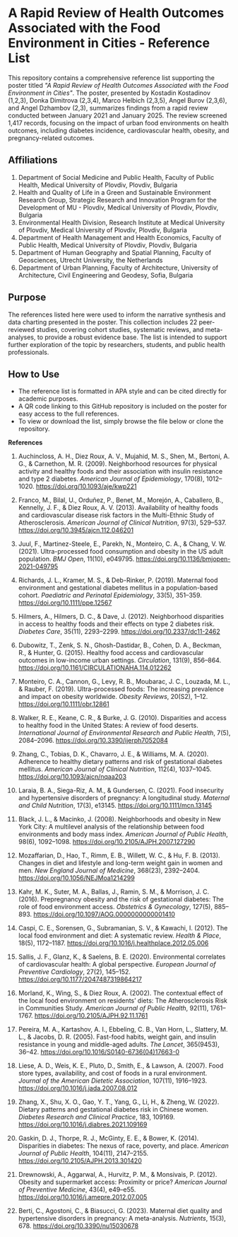 # A Rapid Review of Health Outcomes Associated with the Food Environment in Cities - Reference List

This repository contains a comprehensive reference list supporting the poster titled *"A Rapid Review of Health Outcomes Associated with the Food Environment in Cities"*. The poster, presented by Kostadin Kostadinov (1,2,3), Donka Dimitrova (2,3,4), Marco Helbich (2,3,5), Angel Burov (2,3,6), and Angel Dzhambov (2,3), summarizes findings from a rapid review conducted between January 2021 and January 2025. The review screened 1,417 records, focusing on the impact of urban food environments on health outcomes, including diabetes incidence, cardiovascular health, obesity, and pregnancy-related outcomes.

## Affiliations

1. Department of Social Medicine and Public Health, Faculty of Public Health, Medical University of Plovdiv, Plovdiv, Bulgaria  
2. Health and Quality of Life in a Green and Sustainable Environment Research Group, Strategic Research and Innovation Program for the Development of MU - Plovdiv, Medical University of Plovdiv, Plovdiv, Bulgaria  
3. Environmental Health Division, Research Institute at Medical University of Plovdiv, Medical University of Plovdiv, Plovdiv, Bulgaria  
4. Department of Health Management and Health Economics, Faculty of Public Health, Medical University of Plovdiv, Plovdiv, Bulgaria  
5. Department of Human Geography and Spatial Planning, Faculty of Geosciences, Utrecht University, the Netherlands  
6. Department of Urban Planning, Faculty of Architecture, University of Architecture, Civil Engineering and Geodesy, Sofia, Bulgaria

## Purpose

The references listed here were used to inform the narrative synthesis and data charting presented in the poster. This collection includes 22 peer-reviewed studies, covering cohort studies, systematic reviews, and meta-analyses, to provide a robust evidence base. The list is intended to support further exploration of the topic by researchers, students, and public health professionals.

## How to Use

- The reference list is formatted in APA style and can be cited directly for academic purposes.
- A QR code linking to this GitHub repository is included on the poster for easy access to the full references.
- To view or download the list, simply browse the file below or clone the repository.

**References**

1. Auchincloss, A. H., Diez Roux, A. V., Mujahid, M. S., Shen, M., Bertoni, A. G., & Carnethon, M. R. (2009). Neighborhood resources for physical activity and healthy foods and their association with insulin resistance and type 2 diabetes. *American Journal of Epidemiology*, 170(8), 1012–1020. https://doi.org/10.1093/aje/kwp221

2. Franco, M., Bilal, U., Orduñez, P., Benet, M., Morejón, A., Caballero, B., Kennelly, J. F., & Diez Roux, A. V. (2013). Availability of healthy foods and cardiovascular disease risk factors in the Multi-Ethnic Study of Atherosclerosis. *American Journal of Clinical Nutrition*, 97(3), 529–537. https://doi.org/10.3945/ajcn.112.046201

3. Juul, F., Martinez-Steele, E., Parekh, N., Monteiro, C. A., & Chang, V. W. (2021). Ultra-processed food consumption and obesity in the US adult population. *BMJ Open*, 11(10), e049795. https://doi.org/10.1136/bmjopen-2021-049795

4. Richards, J. L., Kramer, M. S., & Deb-Rinker, P. (2019). Maternal food environment and gestational diabetes mellitus in a population-based cohort. *Paediatric and Perinatal Epidemiology*, 33(5), 351–359. https://doi.org/10.1111/ppe.12567

5. Hilmers, A., Hilmers, D. C., & Dave, J. (2012). Neighborhood disparities in access to healthy foods and their effects on type 2 diabetes risk. *Diabetes Care*, 35(11), 2293–2299. https://doi.org/10.2337/dc11-2462

6. Dubowitz, T., Zenk, S. N., Ghosh-Dastidar, B., Cohen, D. A., Beckman, R., & Hunter, G. (2015). Healthy food access and cardiovascular outcomes in low-income urban settings. *Circulation*, 131(9), 856–864. https://doi.org/10.1161/CIRCULATIONAHA.114.012262

7. Monteiro, C. A., Cannon, G., Levy, R. B., Moubarac, J. C., Louzada, M. L., & Rauber, F. (2019). Ultra-processed foods: The increasing prevalence and impact on obesity worldwide. *Obesity Reviews*, 20(S2), 1–12. https://doi.org/10.1111/obr.12861

8. Walker, R. E., Keane, C. R., & Burke, J. G. (2010). Disparities and access to healthy food in the United States: A review of food deserts. *International Journal of Environmental Research and Public Health*, 7(5), 2084–2096. https://doi.org/10.3390/ijerph7052084

9. Zhang, C., Tobias, D. K., Chavarro, J. E., & Williams, M. A. (2020). Adherence to healthy dietary patterns and risk of gestational diabetes mellitus. *American Journal of Clinical Nutrition*, 112(4), 1037–1045. https://doi.org/10.1093/ajcn/nqaa203

10. Laraia, B. A., Siega-Riz, A. M., & Gundersen, C. (2021). Food insecurity and hypertensive disorders of pregnancy: A longitudinal study. *Maternal and Child Nutrition*, 17(3), e13145. https://doi.org/10.1111/mcn.13145

11. Black, J. L., & Macinko, J. (2008). Neighborhoods and obesity in New York City: A multilevel analysis of the relationship between food environments and body mass index. *American Journal of Public Health*, 98(6), 1092–1098. https://doi.org/10.2105/AJPH.2007.127290

12. Mozaffarian, D., Hao, T., Rimm, E. B., Willett, W. C., & Hu, F. B. (2013). Changes in diet and lifestyle and long-term weight gain in women and men. *New England Journal of Medicine*, 368(23), 2392–2404. https://doi.org/10.1056/NEJMoa1214299

13. Kahr, M. K., Suter, M. A., Ballas, J., Ramin, S. M., & Morrison, J. C. (2016). Prepregnancy obesity and the risk of gestational diabetes: The role of food environment access. *Obstetrics & Gynecology*, 127(5), 885–893. https://doi.org/10.1097/AOG.0000000000001410

14. Caspi, C. E., Sorensen, G., Subramanian, S. V., & Kawachi, I. (2012). The local food environment and diet: A systematic review. *Health & Place*, 18(5), 1172–1187. https://doi.org/10.1016/j.healthplace.2012.05.006

15. Sallis, J. F., Glanz, K., & Saelens, B. E. (2020). Environmental correlates of cardiovascular health: A global perspective. *European Journal of Preventive Cardiology*, 27(2), 145–152. https://doi.org/10.1177/2047487319864217

16. Morland, K., Wing, S., & Diez Roux, A. (2002). The contextual effect of the local food environment on residents’ diets: The Atherosclerosis Risk in Communities Study. *American Journal of Public Health*, 92(11), 1761–1767. https://doi.org/10.2105/AJPH.92.11.1761

17. Pereira, M. A., Kartashov, A. I., Ebbeling, C. B., Van Horn, L., Slattery, M. L., & Jacobs, D. R. (2005). Fast-food habits, weight gain, and insulin resistance in young and middle-aged adults. *The Lancet*, 365(9453), 36–42. https://doi.org/10.1016/S0140-6736(04)17663-0

18. Liese, A. D., Weis, K. E., Pluto, D., Smith, E., & Lawson, A. (2007). Food store types, availability, and cost of foods in a rural environment. *Journal of the American Dietetic Association*, 107(11), 1916–1923. https://doi.org/10.1016/j.jada.2007.08.012

19. Zhang, X., Shu, X. O., Gao, Y. T., Yang, G., Li, H., & Zheng, W. (2022). Dietary patterns and gestational diabetes risk in Chinese women. *Diabetes Research and Clinical Practice*, 183, 109169. https://doi.org/10.1016/j.diabres.2021.109169

20. Gaskin, D. J., Thorpe, R. J., McGinty, E. E., & Bower, K. (2014). Disparities in diabetes: The nexus of race, poverty, and place. *American Journal of Public Health*, 104(11), 2147–2155. https://doi.org/10.2105/AJPH.2013.301420

21. Drewnowski, A., Aggarwal, A., Hurvitz, P. M., & Monsivais, P. (2012). Obesity and supermarket access: Proximity or price? *American Journal of Preventive Medicine*, 43(4), e49–e55. https://doi.org/10.1016/j.amepre.2012.07.005

22. Berti, C., Agostoni, C., & Biasucci, G. (2023). Maternal diet quality and hypertensive disorders in pregnancy: A meta-analysis. *Nutrients*, 15(3), 678. https://doi.org/10.3390/nu15030678
